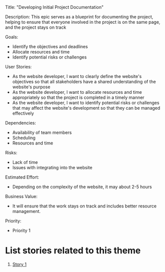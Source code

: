 Title: "Developing Initial Project Documentation"

Description: This epic serves as a blueprint for documenting the project, helping to ensure that everyone involved in the project is on the same page, and the project stays on track

Goals: 
- Identify the objectives and deadlines
- Allocate resources and time
- Identify potential risks or challenges

User Stories: 
- As the website developer, I want to clearly define the website's objectives so that all stakeholders have a shared understanding of the website's purpose
- As the website developer, I want to allocate resources and time appropriately so that the project is completed in a timely manner
- As the website developer, I want to identify potential risks or challenges that may affect the website's development so that they can be managed effectively

Dependencies: 
- Availability of team members
- Scheduling
- Resources and time

Risks: 
- Lack of time 
- Issues with integrating into the website

Estimated Effort: 
- Depending on the complexity of the website, it may about 2-5 hours

Business Value: 
- It will ensure that the work stays on track and includes better resource management.

Priority: 
- Priority 1

# List stories related to this theme
1. [Story 1](documentation/theme_1/documentation_story1.md)